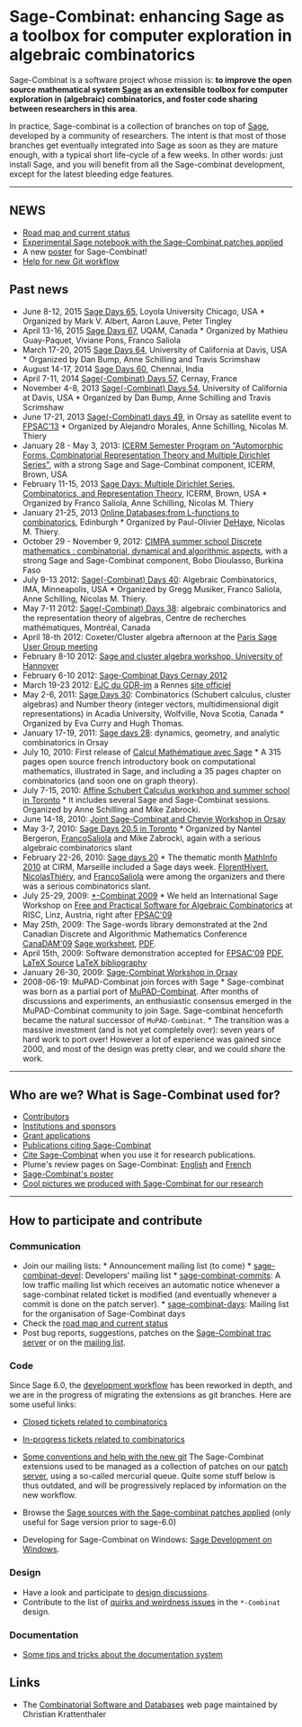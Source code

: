 

# Sage-Combinat: enhancing Sage as a toolbox for computer exploration in algebraic combinatorics

Sage-Combinat is a software project whose mission is: **to improve the open source mathematical system <a class="https" href="https://www.sagemath.org/">Sage</a> as an extensible toolbox for computer exploration in (algebraic) combinatorics, and foster code sharing between researchers in this area**. 

In practice, Sage-combinat is a collection of branches on top of <a class="https" href="https://www.sagemath.org/">Sage</a>, developed by a community of researchers. The intent is that most of those branches get eventually integrated into Sage as soon as they are mature enough, with a typical short life-cycle of a few weeks. In other words: just install Sage, and you will benefit from all the Sage-combinat development, except for the latest bleeding edge features. 



---

 


## NEWS

* <a class="https" href="https://trac.sagemath.org/sage_trac/wiki/SageCombinatRoadMap">Road map and current status</a> 
* <a class="https" href="https://combinat.sagemath.org:8080">Experimental Sage notebook with the Sage-Combinat patches applied</a> 
* A new <a class="https" href="https://combinat.sagemath.org/misc/raw-file/tip/articles/2013-01-17-Poster/main2014.pdf">poster</a> for Sage-Combinat! 
* <a class="https" href="https://wiki.sagemath.org/TentativeConventions">Help for new Git workflow</a> 

## Past news

* June 8-12, 2015 <a class="http" href="http://gauss.math.luc.edu/sagedays/">Sage Days 65</a>, Loyola University Chicago, USA 
      * Organized by Mark V. Albert, Aaron Lauve, Peter Tingley 
* April 13-16, 2015 <a class="https" href="https://wiki.sagemath.org/days67">Sage Days 67</a>, UQAM, Canada 
      * Organized by Mathieu Guay-Paquet, Viviane Pons, Franco Saliola 
* March 17-20, 2015 <a class="https" href="https://wiki.sagemath.org/days64">Sage Days 64</a>, University of California at Davis, USA 
      * Organized by Dan Bump, Anne Schilling and Travis Scrimshaw 
* August 14-17, 2014 <a class="https" href="https://wiki.sagemath.org/days60">Sage Days 60</a>, Chennai, India 
* April 7-11, 2014 <a class="https" href="https://wiki.sagemath.org/days57">Sage(-Combinat) Days 57</a>, Cernay, France 
* November 4-8, 2013 <a class="https" href="https://wiki.sagemath.org/days54">Sage(-Combinat) Days 54</a>, University of California at Davis, USA 
      * Organized by Dan Bump, Anne Schilling and Travis Scrimshaw 
* June 17-21, 2013 <a href="/combinat/FPSAC13">Sage(-Combinat) days 49</a>, in Orsay as satellite event to <a class="https" href="https://www.liafa.jussieu.fr/fpsac13/">FPSAC'13</a> 
      * Organized by Alejandro Morales, Anne Schilling, Nicolas M. Thiery 
* January 28 - May 3, 2013: <a class="https" href="https://icerm.brown.edu/sp-s13/">ICERM Semester Program on "Automorphic Forms, Combinatorial Representation Theory and Multiple Dirichlet Series"</a>, with a strong Sage and Sage-Combinat component, ICERM, Brown, USA 
* February 11-15, 2013 <a class="https" href="https://icerm.brown.edu/sp-s13/">Sage Days: Multiple Dirichlet Series, Combinatorics, and Representation Theory</a>, ICERM, Brown, USA 
      * Organized by Franco Saliola, Anne Schilling, Nicolas M. Thiery 
* January 21-25, 2013 <a class="http" href="http://www.aimath.org/ARCC/workshops/onlinedata.html">Online Databases:from L-functions to combinatorics</a>, Edinburgh 
      * Organized by Paul-Olivier <a href="/DeHaye">DeHaye</a>, Nicolas M. Thiery. 
* October 29 - November 9, 2012: <a class="http" href="http://www.cimpa-icpam.org/spip.php?article430">CIMPA summer school Discrete mathematics : combinatorial, dynamical and algorithmic aspects</a>, with a strong Sage and Sage-Combinat component, Bobo Dioulasso, Burkina Faso 
* July 9-13 2012: <a class="http" href="http://www.ima.umn.edu/2011-2012/SW7.9-13.12/">Sage(-Combinat) Days 40</a>: Algebraic Combinatorics, IMA, Minneapolis, USA 
      * Organized by Gregg Musiker, Franco Saliola, Anne Schilling, Nicolas M. Thiery. 
* May 7-11 2012: <a class="https" href="https://wiki.sagemath.org/days38">Sage(-Combinat) Days 38</a>: algebraic combinatorics and the representation theory of algebras, Centre de recherches mathématiques, Montréal, Canada 
* April 18-th 2012: Coxeter/Cluster algebra afternoon at the <a class="https" href="https://wiki.sagemath.org/GroupeUtilisateursParis">Paris Sage User Group meeting</a> 
* February 8-10 2012: <a href="/combinat/ClusterPackageDaysHannover">Sage and cluster algebra workshop, University of Hannover</a> 
* February 6-10 2012: <a href="/combinat/SageCombinatDaysCernay2012">Sage-Combinat Days Cernay 2012</a> 
* March 19-23 2012: <a href="/combinat/EjcGdrIm2012">EJC du GDR-im</a> a Rennes <a class="http" href="http://ejcim2012.irisa.fr/index.html">site officiel</a> 
* May 2-6, 2011: <a class="https" href="https://wiki.sagemath.org/days30">Sage Days 30</a>: Combinatorics (Schubert calculus, cluster algebras) and Number theory (integer vectors, multidimensional digit representations) in Acadia University, Wolfville, Nova Scotia, Canada 
      * Organized by Eva Curry and Hugh Thomas. 
* January 17-19, 2011: <a class="https" href="https://wiki.sagemath.org/days28">Sage days 28</a>: dynamics, geometry, and analytic combinatorics in Orsay 
* July 10, 2010: First release of <a class="http" href="http://sagebook.gforge.inria.fr/">Calcul Mathématique avec Sage</a> 
      * A 315 pages open source french introductory book on computational mathematics, illustrated in Sage, and including a 35 pages chapter on combinatorics (and soon one on graph theory). 
* July 7-15, 2010: <a href="/combinat/affineschubertcalculusworkshop">Affine Schubert Calculus workshop and summer school in Toronto</a> 
      * It includes several Sage and Sage-Combinat sessions. Organized by Anne Schilling and Mike Zabrocki. 
* June 14-18, 2010: <a href="/combinat/SageCombinatChevieWorkshopOrsay2010">Joint Sage-Combinat and Chevie Workshop in Orsay</a> 
* May 3-7, 2010: <a class="http" href="http://www.fields.utoronto.ca/programs/scientific/09-10/sage/">Sage Days 20.5 in Toronto</a> 
      * Organized by Nantel Bergeron, <a href="/FrancoSaliola">FrancoSaliola</a> and Mike Zabrocki, again with a serious algebraic combinatorics slant 
* February 22-26, 2010: <a class="https" href="https://wiki.sagemath.org/daysmarseille">Sage days 20</a> 
      * The thematic month <a class="https" href="https://www.lirmm.fr/arith/wiki/MathInfo2010/MathInfo2010">MathInfo 2010</a> at CIRM, Marseille included a Sage days week. <a href="/FlorentHivert">FlorentHivert</a>, <a href="/NicolasThi%C3%A9ry">NicolasThiéry</a>, and <a href="/FrancoSaliola">FrancoSaliola</a> were among the organizers and there was a serious combinatorics slant. 
* July 25-29, 2009: <a href="/combinat/FPSAC09">*-Combinat 2009</a> 
      * We held an International Sage Workshop on <a href="/combinat/FPSAC09">Free and Practical Software for Algebraic Combinatorics</a> at RISC, Linz, Austria, right after <a class="http" href="http://www.risc.uni-linz.ac.at/about/conferences/fpsac2009/">FPSAC'09</a> 
* May 25th, 2009: The Sage-words library demonstrated at the 2nd Canadian Discrete and Algorithmic Mathematics Conference <a class="http" href="http://www.crm.umontreal.ca/CanaDAM2009/index_e.shtml">CanaDAM'09</a> <a href="combinat/2009-05-25-CanaDAM.sws">Sage worksheet</a>, <a href="combinat/2009-05-25-CanaDAM.pdf">PDF</a>. 
* April 15th, 2009: Software demonstration accepted for <a class="http" href="http://www.risc.uni-linz.ac.at/about/conferences/fpsac2009/">FPSAC'09</a> <a href="combinat/2009-07-20-FPSAC.pdf">PDF</a>, <a href="combinat/.2009-07-20-FPSAC.tex">LaTeX Source</a> <a href="combinat/2009-07-20-FPSAC.bbl">LaTeX bibliography</a> 
* January 26-30, 2009: <a href="/combinat/SageCombinatWorkshopOrsay">Sage-Combinat Workshop in Orsay</a> 
* 2008-06-19: MuPAD-Combinat join forces with Sage 
         * Sage-combinat was born as a partial port of <a class="http" href="http://mupad-combinat.sf.net">MuPAD-Combinat</a>. After months of discussions and experiments, an enthusiastic consensus emerged in the MuPAD-Combinat community to join Sage. Sage-combinat henceforth became the natural successor of `MuPAD-Combinat`. 
      * The transition was a massive investment (and is not yet completely over): seven years of hard work to port over! However a lot of experience was gained since 2000, and most of the design was pretty clear, and we could *share* the work. 


---

 


## Who are we? What is Sage-Combinat used for?

* <a href="/combinat/Contributors">Contributors</a> 
* <a href="/combinat/Institutions">Institutions and sponsors</a> 
* <a href="/combinat/Grants">Grant applications</a> 
* <a class="http" href="http://www.sagemath.org/library-publications-combinat.html">Publications citing Sage-Combinat</a> 
* <a href="/combinat/CiteSageCombinat">Cite Sage-Combinat</a> when you use it for research publications. 
* Plume's review pages on Sage-Combinat: <a class="http" href="http://www.projet-plume.org/en/relier/sage-combinat-0">English</a> and <a class="http" href="http://www.projet-plume.org/fr/relier/sage-combinat">French</a> 
* <a class="http" href="http://combinat.sagemath.org/misc/raw-file/tip/articles/2013-01-17-Poster/main.pdf">Sage-Combinat's poster</a> 
* <a href="/combinat/CoolPictures">Cool pictures we produced with Sage-Combinat for our research</a> 


---

 


## How to participate and contribute


### Communication

* Join our mailing lists: 
         * Announcement mailing list (to come) 
         * <a class="http" href="http://groups.google.com/group/sage-combinat-devel">sage-combinat-devel</a>: Developers' mailing list 
         * <a class="http" href="http://groups.google.com/group/sage-combinat-commits">sage-combinat-commits</a>: A low traffic mailing list which receives an automatic notice whenever a sage-combinat related ticket is modified (and eventually whenever a commit is done on the patch server). 
         * <a class="http" href="http://groups.google.com/group/sage-combinat-days">sage-combinat-days</a>: Mailing list for the organisation of Sage-Combinat days 
* Check the  <a class="http" href="http://trac.sagemath.org/sage_trac/wiki/SageCombinatRoadMap">road map and current status</a> 
* Post bug reports, suggestions, patches on the <a class="http" href="http://trac.sagemath.org/sage_trac/milestone/sage-combinat">Sage-Combinat trac server</a> or on the <a class="http" href="http://groups.google.com/group/sage-combinat-devel">mailing list</a>. 

### Code

Since Sage 6.0, the <a class="http" href="http://trac.sagemath.org/wiki/QuickStartSageGit">development workflow</a> has been reworked in depth, and we are in the progress of migrating the extensions as git branches. Here are some useful links: 

* <a class="http" href="http://trac.sagemath.org/query?status=closed&amp;component=combinatorics&amp;or&amp;status=closed&amp;cc=~sage-combinat&amp;col=id&amp;col=summary&amp;col=component&amp;col=status&amp;col=type&amp;col=priority&amp;col=milestone&amp;order=priority">Closed tickets related to combinatorics</a> 
* <a class="http" href="http://trac.sagemath.org/query?status=needs_info&amp;status=needs_review&amp;status=needs_work&amp;status=positive_review&amp;component=combinatorics&amp;or&amp;status=needs_info&amp;status=needs_review&amp;status=needs_work&amp;status=positive_review&amp;cc=~sage-combinat&amp;col=id&amp;col=summary&amp;col=component&amp;col=status&amp;col=type&amp;col=priority&amp;col=milestone&amp;order=priority">In-progress tickets related to combinatorics</a> 
* <a class="https" href="https://wiki.sagemath.org/TentativeConventions">Some conventions and help with the new git</a> 
The Sage-Combinat extensions used to be managed as a collection of patches on our <a class="http" href="http://combinat.sagemath.org/patches/">patch server</a>, using a so-called mercurial queue. Quite some stuff below is thus outdated, and will be progressively replaced by information on the new workflow. 

* Browse the <a class="http" href="http://combinat.sagemath.org/code/file/tip/sage/">Sage sources with the Sage-combinat patches applied</a> (only useful for Sage version prior to sage-6.0) 
* Developing for Sage-Combinat on Windows: <a href="/combinat/SageDevelWindows">Sage Development on Windows</a>. 

### Design

* Have a look and participate to <a href="/combinat/DesignDiscussion">design discussions</a>. 
* Contribute to the list of <a href="/combinat/Weirdness">quirks and weirdness issues</a> in the `*-Combinat` design. 

### Documentation

* <a href="/combinat/HelpOnTheDoc">Some tips and tricks about the documentation system</a> 

## Links

* The <a class="http" href="http://www.mat.univie.ac.at/~slc/divers/software.html">Combinatorial Software and Databases</a> web page maintained by Christian Krattenthaler 